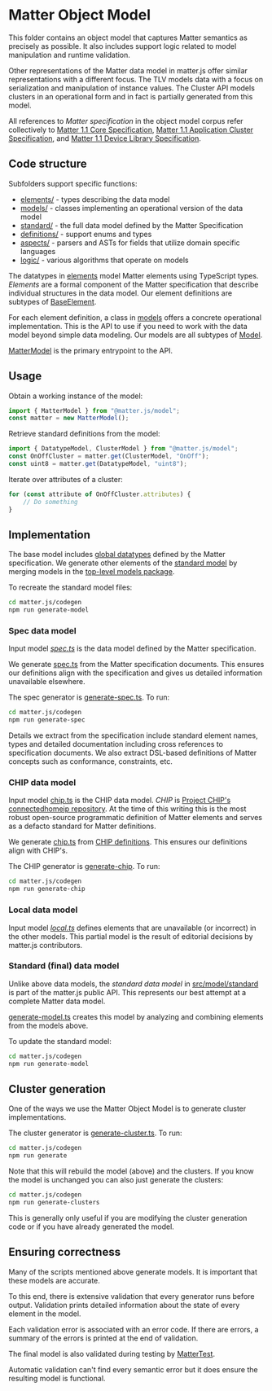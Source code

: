 # Matter Object Model

This folder contains an object model that captures Matter semantics as precisely as possible. It also includes support
logic related to model manipulation and runtime validation.

Other representations of the Matter data model in matter.js offer similar representations with a different focus. The
TLV models data with a focus on serialization and manipulation of instance values. The Cluster API models clusters in
an operational form and in fact is partially generated from this model.

All references to _Matter specification_ in the object model corpus refer collectively to [Matter 1.1 Core
Specification](https://csa-iot.org/developer-resource/specifications-download-request/), [Matter 1.1 Application Cluster
Specification](https://csa-iot.org/developer-resource/specifications-download-request/), and [Matter 1.1 Device Library
Specification](https://csa-iot.org/developer-resource/specifications-download-request/).

## Code structure

Subfolders support specific functions:

-   [elements/](elements) - types describing the data model
-   [models/](models) - classes implementing an operational version of the data model
-   [standard/](standard) - the full data model defined by the Matter Specification
-   [definitions/](definitions) - support enums and types
-   [aspects/](aspects) - parsers and ASTs for fields that utilize domain specific languages
-   [logic/](logic) - various algorithms that operate on models

The datatypes in [elements](elements) model Matter elements using TypeScript types. _Elements_ are a formal component
of the Matter specification that describe individual structures in the data model. Our element definitions are subtypes
of [BaseElement](elements/BaseElement.ts).

For each element definition, a class in [models](models) offers a concrete operational implementation. This is the API
to use if you need to work with the data model beyond simple data modeling. Our models are all subtypes of
[Model](models/Model.ts).

[MatterModel](models/MatterModel.ts) is the primary entrypoint to the API.

## Usage

Obtain a working instance of the model:

```ts
import { MatterModel } from "@matter.js/model";
const matter = new MatterModel();
```

Retrieve standard definitions from the model:

```ts
import { DatatypeModel, ClusterModel } from "@matter.js/model";
const OnOffCluster = matter.get(ClusterModel, "OnOff");
const uint8 = matter.get(DatatypeModel, "uint8");
```

Iterate over attributes of a cluster:

```ts
for (const attribute of OnOffCluster.attributes) {
    // Do something
}
```

## Implementation

The base model includes [global datatypes](elements/Globals.ts) defined by the Matter specification. We generate other
elements of the [standard model](standard/Matter.ts) by merging models in the [top-level models
package](../../../../models).

To recreate the standard model files:

```sh
cd matter.js/codegen
npm run generate-model
```

### Spec data model

Input model _[spec.ts](../../../../models/src/spec.ts)_ is the data model defined by the Matter specification.

We generate [spec.ts](../../../../models/src/spec.ts) from the Matter specification documents. This ensures our
definitions align with the specification and gives us detailed information unavailable elsewhere.

The spec generator is [generate-spec.ts](../../../../codegen/generate-spec.ts).
To run:

```sh
cd matter.js/codegen
npm run generate-spec
```

Details we extract from the specification include standard element names, types and detailed documentation including
cross references to specification documents. We also extract DSL-based definitions of Matter concepts such as
conformance, constraints, etc.

### CHIP data model

Input model [chip.ts](../../../../models/src/chip.ts) is the CHIP data model. _CHIP_ is [Project CHIP's connectedhomeip
repository](https://github.com/project-chip/connectedhomeip/). At the time of this writing this is the most robust
open-source programmatic definition of Matter elements and serves as a defacto standard for Matter definitions.

We generate [chip.ts](../../../../models/src/chip.ts) from [CHIP
definitions](https://github.com/project-chip/connectedhomeip/tree/master/src/app/zap-templates/zcl/data-model). This
ensures our definitions align with CHIP's.

The CHIP generator is [generate-chip](../../../../codegen/generate-chip.ts). To run:

```sh
cd matter.js/codegen
npm run generate-chip
```

### Local data model

Input model _[local.ts](../../../../models/src/local.ts)_ defines elements that are unavailable (or incorrect) in the
other models. This partial model is the result of editorial decisions by matter.js contributors.

### Standard (final) data model

Unlike above data models, the _standard data model_ in [src/model/standard](./standard) is part of the matter.js public
API. This represents our best attempt at a complete Matter data model.

[generate-model.ts](../../../../codegen/generate-model.ts) creates this model by analyzing and combining elements from
the models above.

To update the standard model:

```sh
cd matter.js/codegen
npm run generate-model
```

## Cluster generation

One of the ways we use the Matter Object Model is to generate cluster
implementations.

The cluster generator is [generate-cluster.ts](../../../../codegen/generate-clusters.ts).
To run:

```sh
cd matter.js/codegen
npm run generate
```

Note that this will rebuild the model (above) and the clusters. If you know the model is unchanged you can also just
generate the clusters:

```sh
cd matter.js/codegen
npm run generate-clusters
```

This is generally only useful if you are modifying the cluster generation code or if you have already generated the
model.

## Ensuring correctness

Many of the scripts mentioned above generate models. It is important that these models are accurate.

To this end, there is extensive validation that every generator runs before output. Validation prints detailed
information about the state of every element in the model.

Each validation error is associated with an error code. If there are errors, a summary of the errors is printed at the
end of validation.

The final model is also validated during testing by [MatterTest](../../test/model/standard/MatterTest.ts).

Automatic validation can't find every semantic error but it does ensure the resulting model is functional.
